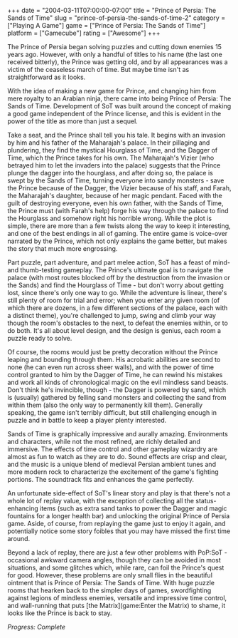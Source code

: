 +++
date = "2004-03-11T07:00:00-07:00"
title = "Prince of Persia: The Sands of Time"
slug = "prince-of-persia-the-sands-of-time-2"
category = ["Playing A Game"]
game = ["Prince of Persia: The Sands of Time"]
platform = ["Gamecube"]
rating = ["Awesome"]
+++

The Prince of Persia began solving puzzles and cutting down enemies 15 years ago. However, with only a handful of titles to his name (the last one received bitterly), the Prince was getting old, and by all appearances was a victim of the ceaseless march of time. But maybe time isn't as straightforward as it looks.

With the idea of making a new game for Prince, and changing him from mere royalty to an Arabian ninja, there came into being Prince of Persia: The Sands of Time. Development of SoT was built around the concept of making a good game independent of the Prince license, and this is evident in the power of the title as more than just a sequel.

Take a seat, and the Prince shall tell you his tale. It begins with an invasion by him and his father of the Maharajah's palace. In their pillaging and plundering, they find the mystical Hourglass of Time, and the Dagger of Time, which the Prince takes for his own. The Maharajah's Vizier (who betrayed him to let the invaders into the palace) suggests that the Prince plunge the dagger into the hourglass, and after doing so, the palace is swept by the Sands of Time, turning everyone into sandy monsters - save the Prince because of the Dagger, the Vizier because of his staff, and Farah, the Maharajah's daughter, because of her magic pendant. Faced with the guilt of destroying everyone, even his own father, with the Sands of Time, the Prince must (with Farah's help) forge his way through the palace to find the Hourglass and somehow right his horrible wrong. While the plot is simple, there are more than a few twists along the way to keep it interesting, and one of the best endings in all of gaming. The entire game is voice-over narrated by the Prince, which not only explains the game better, but makes the story that much more engrossing.

Part puzzle, part adventure, and part melee action, SoT has a feast of mind- and thumb-testing gameplay. The Prince's ultimate goal is to navigate the palace (with most routes blocked off by the destruction from the invasion or the Sands) and find the Hourglass of Time - but don't worry about getting lost, since there's only one way to go. While the adventure is linear, there's still plenty of room for trial and error; when you enter any given room (of which there are dozens, in a few different sections of the palace, each with a distinct theme), you're challenged to jump, swing and climb your way though the room's obstacles to the next, to defeat the enemies within, or to do both. It's all about level design, and the design is genius, each room a puzzle ready to solve.

Of course, the rooms would just be pretty decoration without the Prince leaping and bounding through them. His acrobatic abilities are second to none (he can even run across sheer walls), and with the power of time control granted to him by the Dagger of Time, he can rewind his mistakes and work all kinds of chronological magic on the evil mindless sand beasts. Don't think he's invincible, though - the Dagger is powered by sand, which is (usually) gathered by felling sand monsters and collecting the sand from within them (also the only way to permanently kill them). Generally speaking, the game isn't terribly difficult, but still challenging enough in puzzle and in battle to keep a player plenty interested.

Sands of Time is graphically impressive and aurally amazing. Environments and characters, while not the most refined, are richly detailed and immersive. The effects of time control and other gameplay wizardry are almost as fun to watch as they are to do. Sound effects are crisp and clear, and the music is a unique blend of medieval Persian ambient tunes and more modern rock to characterize the excitement of the game's fighting portions. The soundtrack fits and enhances the game perfectly.

An unfortunate side-effect of SoT's linear story and play is that there's not a whole lot of replay value, with the exception of collecting all the status-enhancing items (such as extra sand tanks to power the Dagger and magic fountains for a longer health bar) and unlocking the original Prince of Persia game. Aside, of course, from replaying the game just to enjoy it again, and potentially notice some story foibles that you may have missed the first time around.

Beyond a lack of replay, there are just a few other problems with PoP:SoT - occasional awkward camera angles, though they can be avoided in most situations, and some glitches which, while rare, can foil the Prince's quest for good. However, these problems are only small flies in the beautiful ointment that is Prince of Persia: The Sands of Time. With huge puzzle rooms that hearken back to the simpler days of games, swordfighting against legions of mindless enemies, versatile and impressive time control, and wall-running that puts [the Matrix](game:Enter the Matrix) to shame, it looks like the Prince is back to stay.

<i>Progress: Complete</i>